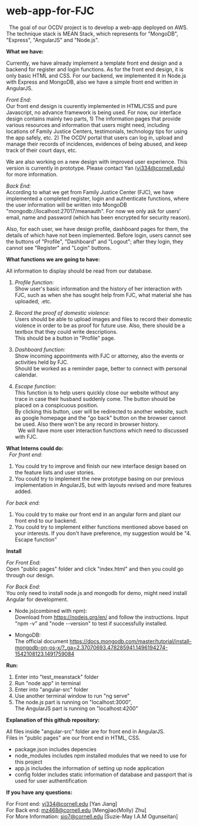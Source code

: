 # web-app-for-FJC
 
The goal of our OCDV project is to develop a web-app deployed on AWS. The technique stack is MEAN Stack, which represents for  "MongoDB", "Express", "AngularJS" and  "Node.js".

**What we have:**  
  
Currently, we have already implement a template front end design and a backend for register and login functions. As for the front end design, it is only basic HTML and CSS. For our backend, we implemented it in Node.js with Express and MongoDB, also we have a simple front end written in AngularJS.
  
_Front End:_  
Our front end design is cuurently implemented in HTML/CSS and pure Javascript, no advance framework is being used. For now, our interface design contains mainly two parts, 1) The information pages that provide various resources and information that users might need, including locations of Family Justice Centers, testimonials, technology tips for using the app safely, etc. 
2) The OCDV portal that users can log in, upload and manage their records of incidences, evidences of being abused, and keep track of their court days, etc.

We are also working on a new design with improved user experience. This version is currently in prototype. Please contact Yan (yj334@cornell.edu) for more information.

_Back End:_  
According to what we get from Family Justice Center (FJC), we have implemented a completed register, login and authenticate functions, where the user information will be written into MongoDB "mongodb://localhost:27017/meanauth". For now we only ask for users' email, name and password (which has been encrypted for security reason).  

Also, for each user, we have design profile, dashboard pages for them, the details of which have not been implemented. Before login, users cannot see the buttons of "Profile", "Dashboard" and "Logout"; after they login, they cannot see "Register" and "Login" buttons.  

**What functions we are going to have:**  

All information to display should be read from our database.  

1.	*Profile function:*  
Show user's basic information and the history of her interaction with FJC, such as when she has sought help from FJC, what material she has uploaded, .etc.  

2.	*Record the proof of domestic violence:*  
Users should be able to upload images and files to record their domestic violence in order to be as proof for future use. Also, there should be a textbox that they could write descriptions.  
This should be a button in "Profile" page.  

3.	*Dashboard function:*  
Show incoming appointments with FJC or attorney, also the events or activities held by FJC.  
Should be worked as a reminder page, better to connect with personal calendar.  

4.	*Escape function:*  
This function is to help users quickly close our website without any trace in case their husband suddenly come. The button should be placed on a conspicuous position.  
By clicking this button, user will be redirected to another website, such as google homepage and the "go back" button on the browser cannot be used. Also there won't be any record in browser history.  
 
We will have more user interaction functions which need to discussed with FJC.  

**What Interns could do:**  
 
*For front end:*  
1.	You could try to improve and finish our new interface design based on the feature lists and user stories.
2.  You could try to implement the new prototype basing on our previous implementation in AngularJS, but with layouts revised and more features added. 

*For back end:*  

1.	You could try to make our front end in an angular form and plant our front end to our backend.  
2.	You could try to implement either functions mentioned above based on your interests. If you don't have preference, my suggestion would be "4. Escape function"  

**Install**  

*For Front End:*  
Open "public pages" folder and click "index.html" and then you could go through our design.  

*For Back End:*  
You only need to install node.js and mongodb for demo, might need install Angular for development.  

* Node.js(combined with npm):  
Download from https://nodejs.org/en/ and follow the instructions. Input "npm -v" and "node --version" to test if successfully installed.  

* MongoDB:  
The official document https://docs.mongodb.com/master/tutorial/install-mongodb-on-os-x/?_ga=2.37070693.478285941.1496194274-1542108123.1491759084  

**Run:**  

1.	Enter into "test_meanstack" folder  
2.	Run "node app" in terminal  
3.	Enter into "angular-src" folder  
4.	Use another terminal window to run "ng serve"  
5.	The node.js part is running on "localhost:3000",  
The AngularJS part is running on "localhost:4200"  

**Explanation of this github repository:**  

All files inside "angular-src" folder are for front end in AngularJS.  
Files in "public pages" are our front end in HTML, CSS.  
* package.json includes depencies  
* node_modules includes npm installed modules that we need to use for this project  
* app.js includes the information of setting up node application  
* config folder includes static information of database and passport that is used for user authentification  

**If you have any questions:**  

For Front end: yj334@cornell.edu [Yan Jiang]  
For Back end: mz468@cornell.edu [Mengjiao(Molly) Zhu]  
For More Information: sio7@cornell.edu [Suzie-May I.A.M Ogunseitan]
